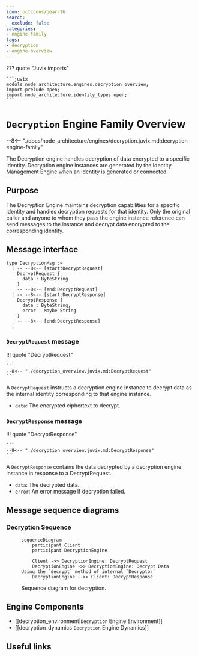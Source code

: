```yaml
---
icon: octicons/gear-16
search:
  exclude: false
categories:
- engine-family
tags:
- decryption
- engine-overview
---
```


??? quote "Juvix imports"

    ```juvix
    module node_architecture.engines.decryption_overview;
    import prelude open;
    import node_architecture.identity_types open;
    ```

# `Decryption` Engine Family Overview

--8<-- "./docs/node_architecture/engines/decryption.juvix.md:decryption-engine-family"

The Decryption engine handles decryption of data encrypted to a specific identity. Decryption engine instances are generated by the Identity Management Engine when an identity is generated or connected.

## Purpose

The Decryption Engine maintains decryption capabilities for a specific identity and handles decryption requests for that identity. Only the original caller and anyone to whom they pass the engine instance reference can send messages to the instance and decrypt data encrypted to the corresponding identity.

## Message interface

<!-- --8<-- [start:DecryptionMsg] -->
```juvix
type DecryptionMsg :=
  | -- --8<-- [start:DecryptRequest]
    DecryptRequest {
      data : ByteString
    }
    -- --8<-- [end:DecryptRequest]
  | -- --8<-- [start:DecryptResponse]
    DecryptResponse {
      data : ByteString;
      error : Maybe String
    }
    -- --8<-- [end:DecryptResponse]
  ;
```
<!-- --8<-- [end:DecryptionMsg] -->

### `DecryptRequest` message

!!! quote "DecryptRequest"

    ```
    --8<-- "./decryption_overview.juvix.md:DecryptRequest"
    ```

A `DecryptRequest` instructs a decryption engine instance to decrypt data as the internal identity corresponding to that engine instance.

- `data`: The encrypted ciphertext to decrypt.

### `DecryptResponse` message

!!! quote "DecryptResponse"

    ```
    --8<-- "./decryption_overview.juvix.md:DecryptResponse"
    ```

A `DecryptResponse` contains the data decrypted by a decryption engine instance in response to a DecryptRequest.

- `data`: The decrypted data.
- `error`: An error message if decryption failed.

## Message sequence diagrams

### Decryption Sequence

<!-- --8<-- [start:message-sequence-diagram] -->
<figure markdown="span">

```mermaid
sequenceDiagram
    participant Client
    participant DecryptionEngine

    Client ->> DecryptionEngine: DecryptRequest
    DecryptionEngine ->> DecryptionEngine: Decrypt Data Using the `decrypt` method of internal `Decryptor`
    DecryptionEngine -->> Client: DecryptResponse
```

<figcaption markdown="span">
Sequence diagram for decryption.
</figcaption>
</figure>
<!-- --8<-- [end:message-sequence-diagram] -->

## Engine Components

- [[decryption_environment|`Decryption` Engine Environment]]
- [[decryption_dynamics|`Decryption` Engine Dynamics]]

## Useful links
